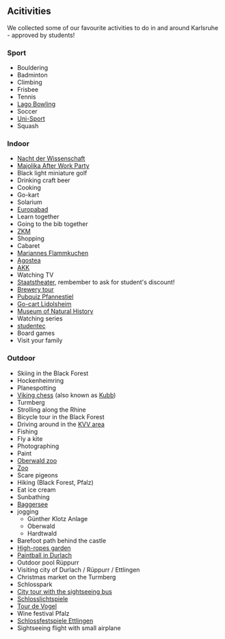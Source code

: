 ## Acitivities
We collected some of our favourite activities to do in and around Karlsruhe - approved by students!

### Sport
* Bouldering
* Badminton
* Climbing
* Frisbee
* Tennis
* [Lago Bowling](https://www.lago-bowling.de/)
* Soccer
* [Uni-Sport](https://www.sport.kit.edu/hochschulsport/index.php)
* Squash

### Indoor
* [Nacht der Wissenschaft](https://www.ndw-ka.de/)
* [Majolika After Work Party](https://de-de.facebook.com/teamcantina.majolika/)
* Black light miniature golf
* Drinking craft beer
* Cooking
* Go-kart
* Solarium
* [Europabad](https://www.ka-europabad.de/home.html)
* Learn together
* Going to the bib together
* [ZKM](https://zkm.de/de)
* Shopping
* Cabaret
* [Mariannes Flammkuchen](https://www.mariannes-flammkuchen.de/restaurant-karlsruhe/)
* [Agostea](https://www.agostea-karlsruhe.de/)
* [AKK](https://www.akk.org/)
* Watching TV
* [Staatstheater](https://www.staatstheater.karlsruhe.de/), rembember to ask for student's discount!
* [Brewery tour](https://www.hoepfner.de/brauereitour/)
* [Pubquiz Pfannestiel](http://pfannestiel-karlsruhe.de/)
* [Go-cart Lidolsheim](https://www.arena-of-speed.com/)
* [Museum of Natural History](https://www.smnk.de/)
* Watching series
* [studentec](https://studentec.de)
* Board games
* Visit your family

### Outdoor
* Skiing in the Black Forest
* Hockenheimring
* Planespotting
* [Viking chess](http://www.wikingerschach-kubb.de/) (also known as [Kubb](https://en.wikipedia.org/wiki/Kubb))
* Turmberg
* Strolling along the Rhine
* Bicycle tour in the Black Forest
* Driving around in the [KVV area](https://www.kvv.de/fileadmin/user_upload/kvv/Dateien/Fahrplaene_Netzplaene/Schiene/KVV-Liniennetzplan_Schiene.pdf)
* Fishing
* Fly a kite
* Photographing
* Paint
* [Oberwald zoo](https://www.karlsruhe.de/b3/freizeit/zoo/tiere_erleben/tiererlebniswelten/oberwald.de)
* [Zoo](https://www.karlsruhe.de/b3/freizeit/zoo.de)
* Scare pigeons
* Hiking (Black Forest, Pfalz)
* Eat ice cream
* Sunbathing
* [Baggersee](https://www.karlsruhe-erleben.de/freizeit/baggerseen)
* jogging
  * Günther Klotz Anlage
  * Oberwald
  * Hardtwald
* Barefoot path behind the castle
* [High-ropes garden](http://www.waldseilpark-karlsruhe.de/)
* [Paintball in Durlach](https://paintball-ranch-karlsruhe.de/)
* Outdoor pool Rüppurr
* Visiting city of Durlach / Rüppurr / Ettlingen
* Christmas market on the Turmberg
* Schlosspark
* [City tour with the sightseeing bus](https://www.karlsruhe-erleben.de/citytour)
* [Schlosslichtspiele](https://www.schlosslichtspiele.info/)
* [Tour de Vogel](https://www.vogelbraeu.de/tour-de-vogel.html)
* Wine festival Pfalz
* [Schlossfestspiele Ettlingen](https://www.schlossfestspiele-ettlingen.de/)
* Sightseeing flight with small airplane